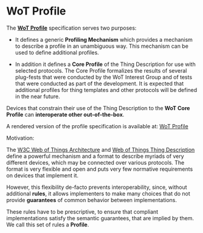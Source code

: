 # WoT Profile
      
The **[WoT Profile](http://w3c.github.io/wot-profile/)** specification serves two purposes:

- It defines a generic **Profiling Mechanism** which
provides a mechanism to describe a profile in an unambiguous way.
This mechanism can be used to define additional profiles.

- In addition it defines a **Core Profile** of the Thing Description 
for use with selected protocols. The <a>Core Profile</a> formalizes
the results of several plug-fests that were conducted by the WoT
Interest Group and of tests that were conducted as part of the
development. It is expected that additional profiles for thing
templates and other protocols will be defined in the near future.

Devices that constrain their use of the Thing Description to the **WoT Core Profile** can **interoperate other out-of-the-box**.

A rendered version of the profile specification is available at: [WoT Profile](http://w3c.github.io/wot-profile/)

Motivation:

The [W3C Web of Things Architecture](https://www.w3.org/TR/wot-architecture/) and 
[Web of Things Thing Description](https://www.w3.org/TR/wot-thing-description/) 
define a powerful mechanism and a format to describe myriads of very
different devices, which may be connected over various protocols. The
format is very flexible and open and puts very few normative
requirements on devices that implement it.

		
However, this flexibility de-facto prevents interoperability, since,
without additional <strong>rules</strong>, it allows implementers to
make many choices that do not provide <strong>guarantees</strong> of
common behavior between implementations.

These rules have to be prescriptive, to ensure that compliant
implementations satisfy the semantic guarantees, that are implied by
them. We call this set of rules a **Profile**.
